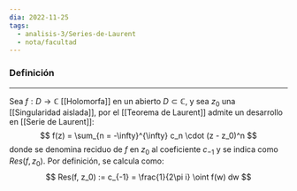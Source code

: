 ```yaml
---
dia: 2022-11-25
tags:
  - analisis-3/Series-de-Laurent
  - nota/facultad
---
```

### Definición
---
Sea $f : D \to \mathbb{C}$ [[Holomorfa]] en un abierto $D \subset \mathbb{C}$, y sea $z_0$ una [[Singularidad aislada]], por el [[Teorema de Laurent]] admite un desarrollo en [[Serie de Laurent]]: $$ f(z) = \sum_{n = -\infty}^{\infty} c_n \cdot (z - z_0)^n $$ donde se denomina reciduo de $f$ en $z_0$ al coeficiente $c_{-1}$ y se indica como $Res(f, z_0)$. Por definición, se calcula como: $$ Res(f, z_0) := c_{-1} = \frac{1}{2\pi i} \oint f(w) dw $$